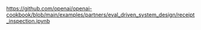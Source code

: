 https://github.com/openai/openai-cookbook/blob/main/examples/partners/eval_driven_system_design/receipt_inspection.ipynb

